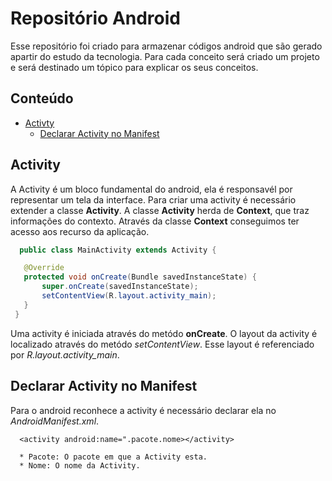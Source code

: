 # Repositório Android

  Esse repositório foi criado para armazenar códigos android que são gerado apartir do estudo da tecnologia. Para cada conceito será criado um projeto e será destinado um tópico para explicar os seus conceitos.
   
## Conteúdo

  - [Activty](#activity)
     - [Declarar Activity no Manifest](#declararActivityManifest)
  
  
<a name="activity"></a>   
## Activity

   A  Activity é um bloco fundamental do android, ela é responsavél por representar um tela da interface. Para  criar uma activity é necessário extender a classe **Activity**. A classe **Activity** herda de **Context**, que traz informações do contexto. Através da classe **Context** conseguimos ter acesso aos recurso da aplicação.

 ```java
   public class MainActivity extends Activity {

    @Override
    protected void onCreate(Bundle savedInstanceState) {
        super.onCreate(savedInstanceState);
        setContentView(R.layout.activity_main);
    }
  }
 ```
   Uma activity é iniciada através do metódo **onCreate**. O layout da activity é localizado através do metódo *setContentView*. Esse layout é referenciado por *R.layout.activity_main*.

<a name="declararActivityManifest"></a>
## Declarar Activity no Manifest

   Para o android reconhece a activity é necessário declarar  ela no *AndroidManifest.xml*.
   
```
  <activity android:name=".pacote.nome></activity>
  
  * Pacote: O pacote em que a Activity esta.
  * Nome: O nome da Activity.
```   
